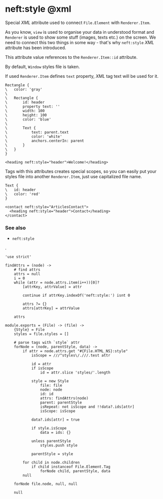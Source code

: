 neft:style @xml
===============

Special *XML* attribute used to connect `File.Element` with `Renderer.Item`.

As you know, `view` is used to organise your data in understood format and `Renderer` is
used to show some stuff (images, texts etc.) on the screen. We need to connect this two
things in some way - that's why `neft:style` *XML* attribute has been introduced.

This attribute value references to the `Renderer.Item::id` attribute.

By default, `Window` styles file is taken.

If used `Renderer.Item` defines `text` property, *XML* tag text will be used for it.

```nml,include(Window)
Rectangle {
\	color: 'gray'
\
\	Rectangle {
\		id: header
\		property text: ''
\		width: 100
\		height: 100
\		color: 'blue'
\
\		Text {
\			text: parent.text
\			color: 'white'
\			anchors.centerIn: parent
\		}
\	}
}
```

```view,example
<heading neft:style="header">Welcome!</heading>
```

Tags with this attributes creates special scopes, so you can easily put your styles file
into another `Renderer.Item`, just use capitalized file name.

```nml,include(ArticlesContact)
Text {
\	id: header
\	color: 'red'
}
```

```view,example
<contact neft:style="ArticlesContact">
  <heading neft:style="header">Contact</heading>
</contact>
```

### See also

- `neft:style`

.

	'use strict'

	findAttrs = (node) ->
		# find attrs
		attrs = null
		i = 0
		while (attr = node.attrs.item(i++))[0]?
			[attrKey, attrValue] = attr

			continue if attrKey.indexOf('neft:style:') isnt 0

			attrs ?= {}
			attrs[attrKey] = attrValue

		attrs

	module.exports = (File) -> (file) ->
		{Style} = File
		styles = file.styles = []

		# parse tags with `style` attr
		forNode = (node, parentStyle, data) ->
			if attr = node.attrs.get "#{File.HTML_NS}:style"
				isScope = ///^styles\/.///.test attr

				id = attr
				if isScope
					id = attr.slice 'styles/'.length

				style = new Style
					file: file
					node: node
					id: id
					attrs: findAttrs(node)
					parent: parentStyle
					isRepeat: not isScope and !!data?.ids[attr]
					isScope: isScope

				data?.ids[attr] = true

				if style.isScope
					data = ids: {}

				unless parentStyle
					styles.push style

				parentStyle = style

			for child in node.children
				if child instanceof File.Element.Tag
					forNode child, parentStyle, data
			null

		forNode file.node, null, null

		null